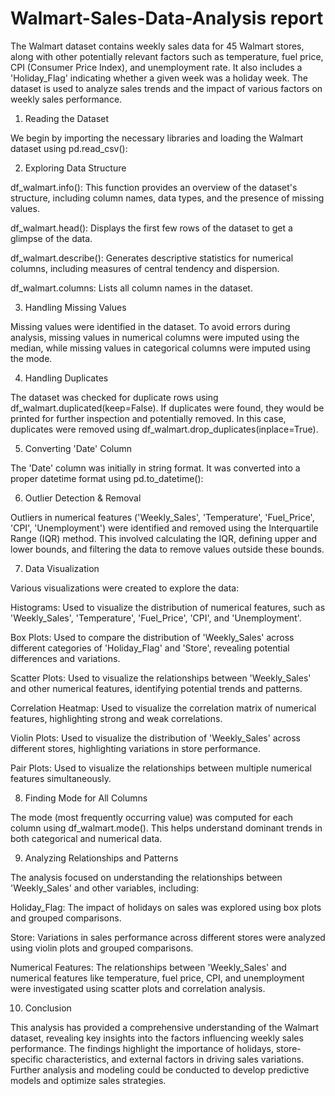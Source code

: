 # Walmart-Sales-Data-Analysis report
The Walmart dataset contains weekly sales data for 45 Walmart stores, along with other potentially relevant factors such as temperature, fuel price, CPI (Consumer Price Index), and unemployment rate. It also includes a 'Holiday_Flag' indicating whether a given week was a holiday week. The dataset is used to analyze sales trends and the impact of various factors on weekly sales performance.



1. Reading the Dataset

We begin by importing the necessary libraries and loading the Walmart dataset using pd.read_csv():

2. Exploring Data Structure

df_walmart.info(): This function provides an overview of the dataset's structure, including column names, data types, and the presence of missing values.

df_walmart.head(): Displays the first few rows of the dataset to get a glimpse of the data.

df_walmart.describe(): Generates descriptive statistics for numerical columns, including measures of central tendency and dispersion.

df_walmart.columns: Lists all column names in the dataset.


3. Handling Missing Values

Missing values were identified in the dataset. To avoid errors during analysis, missing values in numerical columns were imputed using the median, while missing values in categorical columns were imputed using the mode.

4. Handling Duplicates

The dataset was checked for duplicate rows using df_walmart.duplicated(keep=False). If duplicates were found, they would be printed for further inspection and potentially removed. In this case, duplicates were removed using df_walmart.drop_duplicates(inplace=True).

5. Converting 'Date' Column

The 'Date' column was initially in string format. It was converted into a proper datetime format using pd.to_datetime():

6. Outlier Detection & Removal

Outliers in numerical features ('Weekly_Sales', 'Temperature', 'Fuel_Price', 'CPI', 'Unemployment') were identified and removed using the Interquartile Range (IQR) method. This involved calculating the IQR, defining upper and lower bounds, and filtering the data to remove values outside these bounds.

7. Data Visualization

Various visualizations were created to explore the data:

Histograms: Used to visualize the distribution of numerical features, such as 'Weekly_Sales', 'Temperature', 'Fuel_Price', 'CPI', and 'Unemployment'.

Box Plots: Used to compare the distribution of 'Weekly_Sales' across different categories of 'Holiday_Flag' and 'Store', revealing potential differences and variations.

Scatter Plots: Used to visualize the relationships between 'Weekly_Sales' and other numerical features, identifying potential trends and patterns.

Correlation Heatmap: Used to visualize the correlation matrix of numerical features, highlighting strong and weak correlations.

Violin Plots: Used to visualize the distribution of 'Weekly_Sales' across different stores, highlighting variations in store performance.

Pair Plots: Used to visualize the relationships between multiple numerical features simultaneously.

8. Finding Mode for All Columns

The mode (most frequently occurring value) was computed for each column using df_walmart.mode(). This helps understand dominant trends in both categorical and numerical data.

9. Analyzing Relationships and Patterns

The analysis focused on understanding the relationships between 'Weekly_Sales' and other variables, including:

Holiday_Flag: The impact of holidays on sales was explored using box plots and grouped comparisons.

Store: Variations in sales performance across different stores were analyzed using violin plots and grouped comparisons.

Numerical Features: The relationships between 'Weekly_Sales' and numerical features like temperature, fuel price, CPI, and unemployment were investigated using scatter plots and correlation analysis.

10. Conclusion

This analysis has provided a comprehensive understanding of the Walmart dataset, revealing key insights into the factors influencing weekly sales performance. The findings highlight the importance of holidays, store-specific characteristics, and external factors in driving sales variations. Further analysis and modeling could be conducted to develop predictive models and optimize sales strategies.
